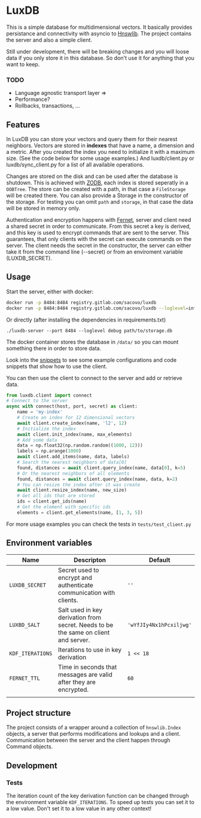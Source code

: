 # LuxDB

This is a simple database for multidimensional vectors. It basically provides persistance and connectivity with asyncio to [Hnswlib](https://github.com/nmslib/hnswlib). The project contains the server and also a simple client.

Still under development, there will be breaking changes and you will loose data if you only store it in this database. So don't use it for anything that you want to keep.

### TODO
- Language agnostic transport layer =>
- Performance?
- Rollbacks, transactions, ...

## Features

In LuxDB you can store your vectors and query them for their nearest neighbors. Vectors are stored in **indexes** that have a name, a dimension and a metric. After you created the index you
need to initialize it with a maximum size. (See the code below for some usage examples.) And luxdb/client.py or luxdb/sync_client.py for a list of all available operations.

Changes are stored on the disk and can be used after the database is shutdown. This is achieved with [ZODB](https://zodb.org), each index is stored seperatly in a `OOBTree`. The store can be created with a path, in that case a `FileStorage` will be created there. You can also provide a Storage in the constructor of the storage. For testing you can omit `path` and `storage`, in that case the data will be stored in memory only.

Authentication and encryption happens with [Fernet](https://cryptography.io/en/latest/fernet/#), server and client need a shared secret in order to communicate. From this secret a key is derived, and this key is used to encrypt commands that are sent to the server. This guarantees, that only clients with the secret can execute commands on the server. The client needs the secret in the constructor, the server can either take it from the command line (--secret) or from an enviroment variable (LUXDB_SECRET).

## Usage

Start the server, either with docker:

```bash
docker run -p 8484:8484 registry.gitlab.com/sacovo/luxdb
docker run -p 8484:8484 registry.gitlab.com/sacovo/luxdb --loglevel=info --port 8484 --host 0.0.0.0
```

Or directly (after installing the dependencies in requirements.txt)
```
./luxdb-server --port 8484 --loglevel debug path/to/storage.db
```

The docker container stores the database in `/data/` so you can mount something there in order to store data.

Look into the [snippets](https://gitlab.com/sacovo/luxdb/-/snippets) to see some example configurations and code snippets that show how to use the client.

You can then use the client to connect to the server and add or retrieve data.

```python
from luxdb.client import connect
# Connect to the server
async with connect(host, port, secret) as client:
	name = 'my-index'
	# Create an index for 12 dimensional vectors
	await client.create_index(name, 'l2', 12)
	# Initialize the index
	await client.init_index(name, max_elements)
	# Add some data
	data = np.float32(np.random.random((1000, 12)))
	labels = np.arange(1000)
	await client.add_items(name, data, labels)
	# Search the nearest neighbors of data[0]
	found, distances = await client.query_index(name, data[0], k=5)
	# Or the nearest neighbors of all elements
	found, distances = await client.query_index(name, data, k=2)
	# You can resize the index after it was create
	await client.resize_index(name, new_size)
	# Get all ids that are stored
	ids = client.get_ids(name)
	# Get the element with specific ids
	elements = client.get_elements(name, [1, 3, 5])
```
For more usage examples you can check the tests in `tests/test_client.py`

## Environment variables

| Name             | Descripton                                                                          | Default                 |
|------------------|-------------------------------------------------------------------------------------|-------------------------|
| `LUXDB_SECRET`   | Secret used to encrypt and authenticate communication with clients.                 | `''`                    |
| `LUXBD_SALT`     | Salt used in key derivation from secret. Needs to be the same on client and server. | `'wYfJIy4Nx1hPcxiljwg'` |
| `KDF_ITERATIONS` | Iterations to use in key derivation                                                 | `1 << 18`               |
| `FERNET_TTL`     | Time in seconds that messages are valid after they are encrypted.                   | `60`                    |
|                  |                                                                                     |                         |

## Project structure
The project consists of a wrapper around a collection of `hnswlib.Index` objects, a server that performs modifications and lookups and a client. Communication between the server and the client happen through Command objects.

## Development

### Tests

The iteration count of the key derivation function can be changed through the environment variable `KDF_ITERATIONS`. To speed up tests you can set it to a low value. Don't set it to a low value in any other context!
